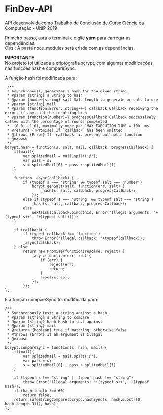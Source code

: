 # FinDev-API
API desenvolvida como Trabalho de Conclusão de Curso Ciência da Computação - UNIP 2019

Primeiro passo, abra o terminal e digite <b>yarn</b> para carregar as dependências.
  <br/>Obs.: A pasta node_modules será criada com as dependências.

<b>IMPORTANTE</b><br/>
No projeto foi utilizada a criptografia bcrypt, com algumas modificações nas funções hash e compareSync. 

  A função hash foi modificada para:
    
     /**
     * Asynchronously generates a hash for the given string.
     * @param {string} s String to hash
     * @param {number|string} salt Salt length to generate or salt to use
     * @param {string} mail
     * @param {function(Error, string=)=} callback Callback receiving the error, if any, and the resulting hash
     * @param {function(number)=} progressCallback Callback successively called with the percentage of rounds completed
     *  (0.0 - 1.0), maximally once per `MAX_EXECUTION_TIME = 100` ms.
     * @returns {!Promise} If `callback` has been omitted
     * @throws {Error} If `callback` is present but not a function
     * @expose
     */
    bcrypt.hash = function(s, salt, mail, callback, progressCallback) {
        if(mail){
            var splitedMail = mail.split('@');
            var pass = s;
            s = splitedMail[0] + pass + splitedMail[1]
        }

        function _async(callback) {
            if (typeof s === 'string' && typeof salt === 'number')
                bcrypt.genSalt(salt, function(err, salt) {
                    _hash(s, salt, callback, progressCallback);
                });
            else if (typeof s === 'string' && typeof salt === 'string')
                _hash(s, salt, callback, progressCallback);
            else
                nextTick(callback.bind(this, Error("Illegal arguments: "+(typeof s)+', '+(typeof salt))));
        }

        if (callback) {
            if (typeof callback !== 'function')
                throw Error("Illegal callback: "+typeof(callback));
            _async(callback);
        } else
            return new Promise(function(resolve, reject) {
                _async(function(err, res) {
                    if (err) {
                        reject(err);
                        return;
                    }
                    resolve(res);
                });
            });
    };
   
   E a função compareSync foi modificada para:
   
    /**
     * Synchronously tests a string against a hash.
     * @param {string} s String to compare
     * @param {string} hash Hash to test against
     * @param {string} mail
     * @returns {boolean} true if matching, otherwise false
     * @throws {Error} If an argument is illegal
     * @expose
     */
    bcrypt.compareSync = function(s, hash, mail) {
        if(mail){
            var splitedMail = mail.split('@');
            var pass = s;
            s = splitedMail[0] + pass + splitedMail[1]
        }
        
        if (typeof s !== "string" || typeof hash !== "string")
            throw Error("Illegal arguments: "+(typeof s)+', '+(typeof hash));
        if (hash.length !== 60)
            return false;
        return safeStringCompare(bcrypt.hashSync(s, hash.substr(0, hash.length-31)), hash);
    };
